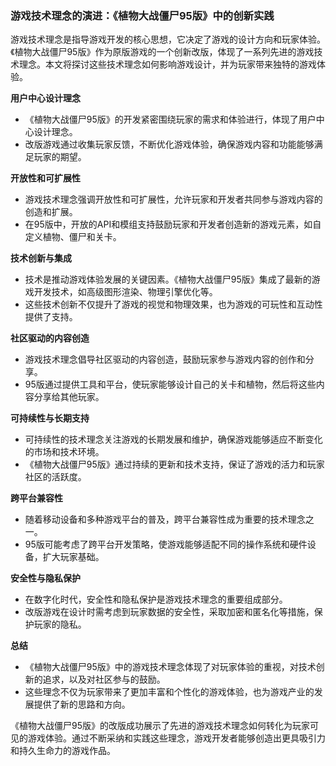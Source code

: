 ### 游戏技术理念的演进：《植物大战僵尸95版》中的创新实践

游戏技术理念是指导游戏开发的核心思想，它决定了游戏的设计方向和玩家体验。《植物大战僵尸95版》作为原版游戏的一个创新改版，体现了一系列先进的游戏技术理念。本文将探讨这些技术理念如何影响游戏设计，并为玩家带来独特的游戏体验。

**用户中心设计理念**
- 《植物大战僵尸95版》的开发紧密围绕玩家的需求和体验进行，体现了用户中心设计理念。
- 改版游戏通过收集玩家反馈，不断优化游戏体验，确保游戏内容和功能能够满足玩家的期望。

**开放性和可扩展性**
- 游戏技术理念强调开放性和可扩展性，允许玩家和开发者共同参与游戏内容的创造和扩展。
- 在95版中，开放的API和模组支持鼓励玩家和开发者创造新的游戏元素，如自定义植物、僵尸和关卡。

**技术创新与集成**
- 技术是推动游戏体验发展的关键因素。《植物大战僵尸95版》集成了最新的游戏开发技术，如高级图形渲染、物理引擎优化等。
- 这些技术创新不仅提升了游戏的视觉和物理效果，也为游戏的可玩性和互动性提供了支持。

**社区驱动的内容创造**
- 游戏技术理念倡导社区驱动的内容创造，鼓励玩家参与游戏内容的创作和分享。
- 95版通过提供工具和平台，使玩家能够设计自己的关卡和植物，然后将这些内容分享给其他玩家。

**可持续性与长期支持**
- 可持续性的技术理念关注游戏的长期发展和维护，确保游戏能够适应不断变化的市场和技术环境。
- 《植物大战僵尸95版》通过持续的更新和技术支持，保证了游戏的活力和玩家社区的活跃度。

**跨平台兼容性**
- 随着移动设备和多种游戏平台的普及，跨平台兼容性成为重要的技术理念之一。
- 95版可能考虑了跨平台开发策略，使游戏能够适配不同的操作系统和硬件设备，扩大玩家基础。

**安全性与隐私保护**
- 在数字化时代，安全性和隐私保护是游戏技术理念的重要组成部分。
- 改版游戏在设计时需考虑到玩家数据的安全性，采取加密和匿名化等措施，保护玩家的隐私。

**总结**
- 《植物大战僵尸95版》中的游戏技术理念体现了对玩家体验的重视，对技术创新的追求，以及对社区参与的鼓励。
- 这些理念不仅为玩家带来了更加丰富和个性化的游戏体验，也为游戏产业的发展提供了新的思路和方向。

《植物大战僵尸95版》的改版成功展示了先进的游戏技术理念如何转化为玩家可见的游戏体验。通过不断采纳和实践这些理念，游戏开发者能够创造出更具吸引力和持久生命力的游戏作品。